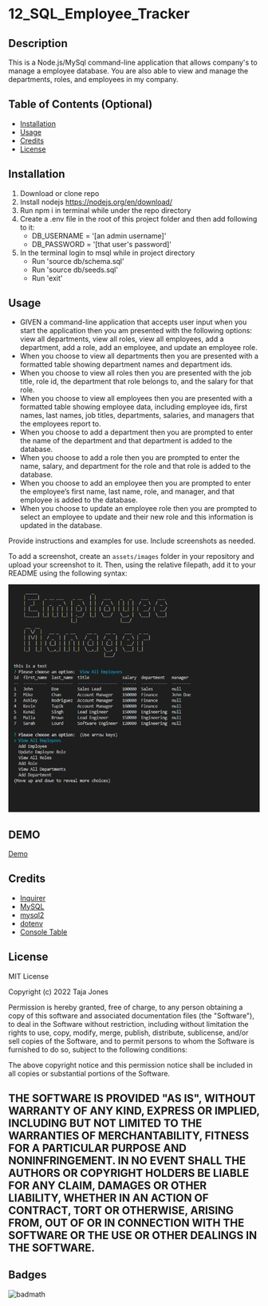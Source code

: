 # 12_SQL_Employee_Tracker

## Description
This is a Node.js/MySql command-line application that allows company's  to manage a employee database. You are also able to view and manage the departments, roles, and employees in my company.

## Table of Contents (Optional)

- [Installation](#installation)
- [Usage](#usage)
- [Credits](#credits)
- [License](#license)

## Installation

1. Download or clone repo
2. Install nodejs https://nodejs.org/en/download/
3. Run npm i in terminal while under the repo directory
4. Create a .env file in the root of this project folder and then add following to it:
    - DB_USERNAME = '[an admin username]'
    - DB_PASSWORD = '[that user's password]'
5. In the terminal login to msql while in project directory
    - Run 'source db/schema.sql'
    - Run 'source db/seeds.sql'
    - Run 'exit'

## Usage

- GIVEN a command-line application that accepts user input when you start the application then you am presented with the following options: view all departments, view all roles, view all employees, add a department, add a role, add an employee, and update an employee role.
- When you choose to view all departments then you are presented with a formatted table showing department names and department ids.
- When you choose to view all roles then you are presented with the job title, role id, the department that role belongs to, and the salary for that role.
- When you choose to view all employees then you are presented with a formatted table showing employee data, including employee ids, first names, last names, job titles, departments, salaries, and managers that the employees report to.
- When you choose to add a department then you are prompted to enter the name of the department and that department is added to the database.
- When you choose to add a role then you are prompted to enter the name, salary, and department for the role and that role is added to the database.
- When you choose to add an employee then you are prompted to enter the employee’s first name, last name, role, and manager, and that employee is added to the database.
- When you choose to update an employee role then you are prompted to select an employee to update and their new role and this information is updated in the database.


Provide instructions and examples for use. Include screenshots as needed.

To add a screenshot, create an `assets/images` folder in your repository and upload your screenshot to it. Then, using the relative filepath, add it to your README using the following syntax:

    
![alt text](image/employeetracker.png)

## DEMO

[Demo](https://drive.google.com/file/d/15iOsOQgWx325M83MpKQMe6ANJh-sCCjv/view)
## Credits


- [Inquirer](https://www.npmjs.com/package/inquirer)
- [MySQL](https://www.mysql.com/)
- [mysql2](https://www.npmjs.com/package/mysql2)
- [dotenv](https://www.npmjs.com/package/dotenv)
- [Console Table](https://www.npmjs.com/package/console-table)



## License

MIT License

Copyright (c) 2022 Taja Jones

Permission is hereby granted, free of charge, to any person obtaining a copy
of this software and associated documentation files (the "Software"), to deal
in the Software without restriction, including without limitation the rights
to use, copy, modify, merge, publish, distribute, sublicense, and/or sell
copies of the Software, and to permit persons to whom the Software is
furnished to do so, subject to the following conditions:

The above copyright notice and this permission notice shall be included in all
copies or substantial portions of the Software.

THE SOFTWARE IS PROVIDED "AS IS", WITHOUT WARRANTY OF ANY KIND, EXPRESS OR
IMPLIED, INCLUDING BUT NOT LIMITED TO THE WARRANTIES OF MERCHANTABILITY,
FITNESS FOR A PARTICULAR PURPOSE AND NONINFRINGEMENT. IN NO EVENT SHALL THE
AUTHORS OR COPYRIGHT HOLDERS BE LIABLE FOR ANY CLAIM, DAMAGES OR OTHER
LIABILITY, WHETHER IN AN ACTION OF CONTRACT, TORT OR OTHERWISE, ARISING FROM,
OUT OF OR IN CONNECTION WITH THE SOFTWARE OR THE USE OR OTHER DEALINGS IN THE
SOFTWARE.
---
## Badges

![badmath](https://img.shields.io/github/languages/top/lernantino/badmath)
